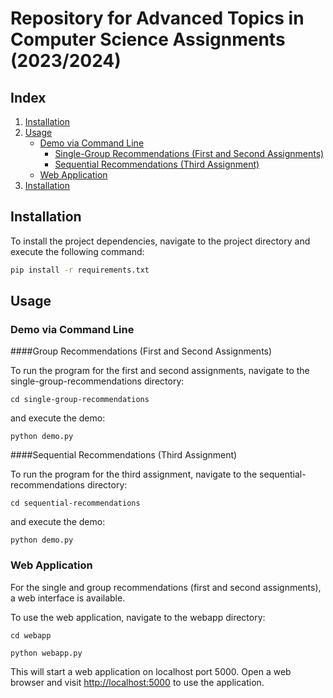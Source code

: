 # Repository for Advanced Topics in Computer Science Assignments (2023/2024)

## Index

1. [Installation](#installation)
2. [Usage](#usage)
   - [Demo via Command Line](#demo-via-command-line)
     - [Single-Group Recommendations (First and Second Assignments)](#single-group-recommendations-first-and-second-assignments)
     - [Sequential Recommendations (Third Assignment)](#sequential-recommendations-third-assignment)
   - [Web Application](#web-application)
3. [Installation](#installation)

## Installation

To install the project dependencies, navigate to the project directory and execute the following command:

```bash
pip install -r requirements.txt
```

## Usage

### Demo via Command Line

####Group Recommendations (First and Second Assignments)

To run the program for the first and second assignments, navigate to the single-group-recommendations directory:

```
cd single-group-recommendations
```
and execute the demo:

```
python demo.py
```

####Sequential Recommendations (Third Assignment)

To run the program for the third assignment, navigate to the sequential-recommendations directory:

```
cd sequential-recommendations
```
and execute the demo:

```
python demo.py
```

### Web Application

For the single and group recommendations (first and second assignments), a web interface is available.

To use the web application, navigate to the webapp directory:
```
cd webapp
```

```
python webapp.py
```

This will start a web application on localhost port 5000. Open a web browser and visit [http://localhost:5000](http://localhost:5000) to use the application.

